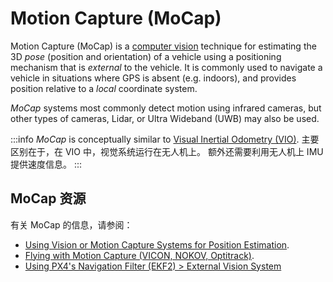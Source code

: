 # Motion Capture (MoCap)

Motion Capture (MoCap) is a [computer vision](https://en.wikipedia.org/wiki/Computer_vision) technique for estimating the 3D _pose_ (position and orientation) of a vehicle using a positioning mechanism that is _external_ to the vehicle.
It is commonly used to navigate a vehicle in situations where GPS is absent (e.g. indoors), and provides position relative to a _local_ coordinate system.

_MoCap_ systems most commonly detect motion using infrared cameras, but other types of cameras, Lidar, or Ultra Wideband (UWB) may also be used.

:::info
_MoCap_ is conceptually similar to [Visual Inertial Odometry (VIO)](../computer_vision/visual_inertial_odometry.md).
主要区别在于，在 VIO 中，视觉系统运行在无人机上。 额外还需要利用无人机上 IMU 提供速度信息。
:::

## MoCap 资源

有关 MoCap 的信息，请参阅：

- [Using Vision or Motion Capture Systems for Position Estimation](../ros/external_position_estimation.md). <!-- bring across info into user guide? -->
- [Flying with Motion Capture (VICON, NOKOV, Optitrack)](../tutorials/motion-capture.md). <!-- bring across info into user guide? -->
- [Using PX4's Navigation Filter (EKF2) > External Vision System](../advanced_config/tuning_the_ecl_ekf.md#external-vision-system)
